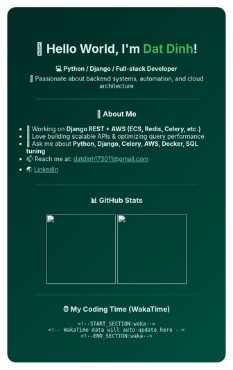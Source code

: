 <!-- 🌿 Stylish GitHub Profile with Dark Green Background -->
<div align="center" style="background: linear-gradient(135deg, #002b23, #004d40); padding: 40px 20px; border-radius: 20px; color: #e0f2f1;">

  <h1>👋 Hello World, I'm <span style="color:#4CAF50;">Dat Dinh</span>!</h1>

  <p>
    <b>💻 Python / Django / Full-stack Developer</b> <br>
    🚀 Passionate about backend systems, automation, and cloud architecture
  </p>

  <hr style="border: 1px solid #00695c; width: 80%; margin: 20px auto;" />

  <h3>🧠 About Me</h3>
  <ul align="left" style="max-width: 600px; margin:auto; text-align:left;">
    <li>🔭 Working on <b>Django REST + AWS (ECS, Redis, Celery, etc.)</b></li>
    <li>🧩 Love building scalable APIs & optimizing query performance</li>
    <li>💬 Ask me about <b>Python, Django, Celery, AWS, Docker, SQL tuning</b></li>
    <li>📫 Reach me at: <a href="mailto:datdinh173011@gmail.com" style="color:#80cbc4;">datdinh173011@gmail.com</a></li>
    <li>🌏 <a href="https://linkedin.com/in/datdinh173011" style="color:#80cbc4;">LinkedIn</a></li>
  </ul>

  <hr style="border: 1px solid #00695c; width: 80%; margin: 20px auto;" />

  <h3>📊 GitHub Stats</h3>
  <p align="center">
    <img src="https://github-readme-stats.vercel.app/api?username=datdinh173011&show_icons=true&theme=dark&bg_color=0,003300,004d40&title_color=4CAF50&icon_color=4CAF50&text_color=e0f2f1&hide_border=true" height="160"/>
    <img src="https://github-readme-stats.vercel.app/api/top-langs/?username=datdinh173011&layout=compact&theme=dark&bg_color=0,003300,004d40&title_color=4CAF50&text_color=e0f2f1&hide_border=true" height="160"/>
  </p>

  <hr style="border: 1px solid #00695c; width: 80%; margin: 20px auto;" />

  <h3>⏰ My Coding Time (WakaTime)</h3>

  ```text
  <!--START_SECTION:waka-->
  <!-- WakaTime data will auto-update here -->
  <!--END_SECTION:waka-->
